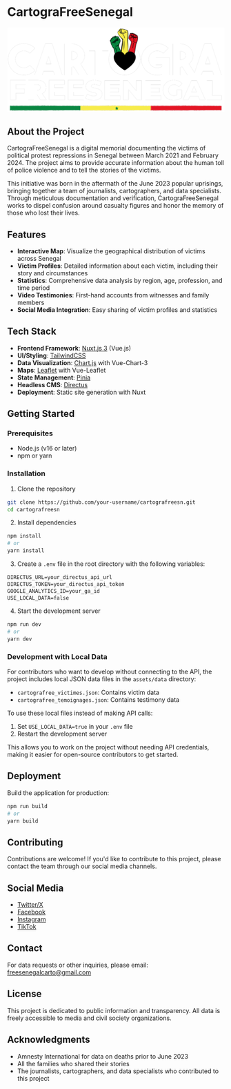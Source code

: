 # CartograFreeSenegal

![CartograFreeSenegal Logo](/public/logo.png)

## About the Project

CartograFreeSenegal is a digital memorial documenting the victims of political protest repressions in Senegal between March 2021 and February 2024. The project aims to provide accurate information about the human toll of police violence and to tell the stories of the victims.

This initiative was born in the aftermath of the June 2023 popular uprisings, bringing together a team of journalists, cartographers, and data specialists. Through meticulous documentation and verification, CartograFreeSenegal works to dispel confusion around casualty figures and honor the memory of those who lost their lives.

## Features

- **Interactive Map**: Visualize the geographical distribution of victims across Senegal
- **Victim Profiles**: Detailed information about each victim, including their story and circumstances
- **Statistics**: Comprehensive data analysis by region, age, profession, and time period
- **Video Testimonies**: First-hand accounts from witnesses and family members
- **Social Media Integration**: Easy sharing of victim profiles and statistics

## Tech Stack

- **Frontend Framework**: [Nuxt.js 3](https://nuxt.com/) (Vue.js)
- **UI/Styling**: [TailwindCSS](https://tailwindcss.com/)
- **Data Visualization**: [Chart.js](https://www.chartjs.org/) with Vue-Chart-3
- **Maps**: [Leaflet](https://leafletjs.com/) with Vue-Leaflet
- **State Management**: [Pinia](https://pinia.vuejs.org/)
- **Headless CMS**: [Directus](https://directus.io/)
- **Deployment**: Static site generation with Nuxt

## Getting Started

### Prerequisites

- Node.js (v16 or later)
- npm or yarn

### Installation

1. Clone the repository
```bash
git clone https://github.com/your-username/cartografreesn.git
cd cartografreesn
```

2. Install dependencies
```bash
npm install
# or
yarn install
```

3. Create a `.env` file in the root directory with the following variables:
```
DIRECTUS_URL=your_directus_api_url
DIRECTUS_TOKEN=your_directus_api_token
GOOGLE_ANALYTICS_ID=your_ga_id
USE_LOCAL_DATA=false
```

4. Start the development server
```bash
npm run dev
# or
yarn dev
```

### Development with Local Data

For contributors who want to develop without connecting to the API, the project includes local JSON data files in the `assets/data` directory:

- `cartografree_victimes.json`: Contains victim data
- `cartografree_temoignages.json`: Contains testimony data

To use these local files instead of making API calls:

1. Set `USE_LOCAL_DATA=true` in your `.env` file
2. Restart the development server

This allows you to work on the project without needing API credentials, making it easier for open-source contributors to get started.

## Deployment

Build the application for production:
```bash
npm run build
# or
yarn build
```

## Contributing

Contributions are welcome! If you'd like to contribute to this project, please contact the team through our social media channels.

## Social Media

- [Twitter/X](https://x.com/CartoFreeSn)
- [Facebook](https://www.facebook.com/CartoFreeSn)
- [Instagram](https://www.instagram.com/cartofreesn/)
- [TikTok](https://www.tiktok.com/@cartofreesn)

## Contact

For data requests or other inquiries, please email: [freesenegalcarto@gmail.com](mailto:freesenegalcarto@gmail.com)

## License

This project is dedicated to public information and transparency. All data is freely accessible to media and civil society organizations.

## Acknowledgments

- Amnesty International for data on deaths prior to June 2023
- All the families who shared their stories
- The journalists, cartographers, and data specialists who contributed to this project
